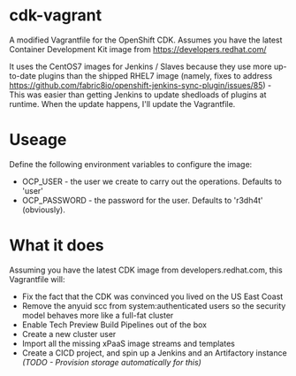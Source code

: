 # cdk-vagrant
A modified Vagrantfile for the OpenShift CDK. Assumes you have the latest Container Development Kit image from https://developers.redhat.com/

It uses the CentOS7 images for Jenkins / Slaves because they use more up-to-date plugins than the shipped RHEL7 image (namely, fixes to address https://github.com/fabric8io/openshift-jenkins-sync-plugin/issues/85) - This was easier than getting Jenkins to update shedloads of plugins at runtime. When the update happens, I'll update the Vagrantfile.

# Useage

Define the following environment variables to configure the image:

* OCP_USER - the user we create to carry out the operations. Defaults to 'user'
* OCP_PASSWORD - the password for the user. Defaults to 'r3dh4t' (obviously).

# What it does
Assuming you have the latest CDK image from developers.redhat.com, this Vagrantfile will:

* Fix the fact that the CDK was convinced you lived on the US East Coast
* Remove the anyuid scc from system:authenticated users so the security model behaves more like a full-fat cluster
* Enable Tech Preview Build Pipelines out of the box
* Create a new cluster user
* Import all the missing xPaaS image streams and templates
* Create a CICD project, and spin up a Jenkins and an Artifactory instance *(TODO - Provision storage automatically for this)*
